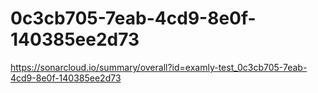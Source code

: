 # 0c3cb705-7eab-4cd9-8e0f-140385ee2d73
https://sonarcloud.io/summary/overall?id=examly-test_0c3cb705-7eab-4cd9-8e0f-140385ee2d73
